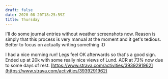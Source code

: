 ```yaml
---
draft: false
date: 2020-08-20T18:25:59Z
title: Thursday
---
```


I'll do some journal entries without weather screenshots now. Reason is simply that this process is very manual at the moment and it get's tedious. Better to focus on actually writing something :D

I had a nice morning run! Legs feel OK afterwards so that's a good sign. Ended up at 20k with some really nice views of Lund. ACR at *73%* now due to some days of rest.
[https://www.strava.com/activities/3939291962](https://www.strava.com/activities/3939291962)